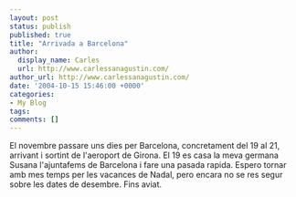 ```yaml
---
layout: post
status: publish
published: true
title: "Arrivada a Barcelona"
author:
  display_name: Carles
  url: http://www.carlessanagustin.com/
author_url: http://www.carlessanagustin.com/
date: '2004-10-15 15:46:00 +0000'
categories:
- My Blog
tags:
comments: []
---
```

El novembre passare uns dies per Barcelona, concretament del 19 al 21, arrivant i sortint de l'aeroport de Girona. El 19 es casa la meva germana Susana l'ajuntafems de Barcelona i fare una pasada rapida. Espero tornar amb mes temps per les vacances de Nadal, pero encara no se res segur sobre les dates de desembre.
Fins aviat.
